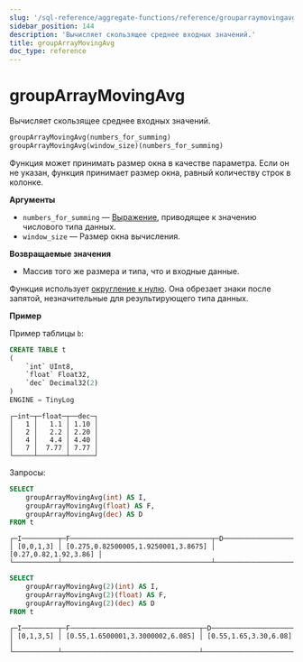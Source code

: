 ```yaml
---
slug: '/sql-reference/aggregate-functions/reference/grouparraymovingavg'
sidebar_position: 144
description: 'Вычисляет скользящее среднее входных значений.'
title: groupArrayMovingAvg
doc_type: reference
---
```

# groupArrayMovingAvg

Вычисляет скользящее среднее входных значений.

```sql
groupArrayMovingAvg(numbers_for_summing)
groupArrayMovingAvg(window_size)(numbers_for_summing)
```

Функция может принимать размер окна в качестве параметра. Если он не указан, функция принимает размер окна, равный количеству строк в колонке.

**Аргументы**

- `numbers_for_summing` — [Выражение](/sql-reference/syntax#expressions), приводящее к значению числового типа данных.
- `window_size` — Размер окна вычисления.

**Возвращаемые значения**

- Массив того же размера и типа, что и входные данные.

Функция использует [округление к нулю](https://en.wikipedia.org/wiki/Rounding#Rounding_towards_zero). Она обрезает знаки после запятой, незначительные для результирующего типа данных.

**Пример**

Пример таблицы `b`:

```sql
CREATE TABLE t
(
    `int` UInt8,
    `float` Float32,
    `dec` Decimal32(2)
)
ENGINE = TinyLog
```

```text
┌─int─┬─float─┬──dec─┐
│   1 │   1.1 │ 1.10 │
│   2 │   2.2 │ 2.20 │
│   4 │   4.4 │ 4.40 │
│   7 │  7.77 │ 7.77 │
└─────┴───────┴──────┘
```

Запросы:

```sql
SELECT
    groupArrayMovingAvg(int) AS I,
    groupArrayMovingAvg(float) AS F,
    groupArrayMovingAvg(dec) AS D
FROM t
```

```text
┌─I─────────┬─F───────────────────────────────────┬─D─────────────────────┐
│ [0,0,1,3] │ [0.275,0.82500005,1.9250001,3.8675] │ [0.27,0.82,1.92,3.86] │
└───────────┴─────────────────────────────────────┴───────────────────────┘
```

```sql
SELECT
    groupArrayMovingAvg(2)(int) AS I,
    groupArrayMovingAvg(2)(float) AS F,
    groupArrayMovingAvg(2)(dec) AS D
FROM t
```

```text
┌─I─────────┬─F────────────────────────────────┬─D─────────────────────┐
│ [0,1,3,5] │ [0.55,1.6500001,3.3000002,6.085] │ [0.55,1.65,3.30,6.08] │
└───────────┴──────────────────────────────────┴───────────────────────┘
```